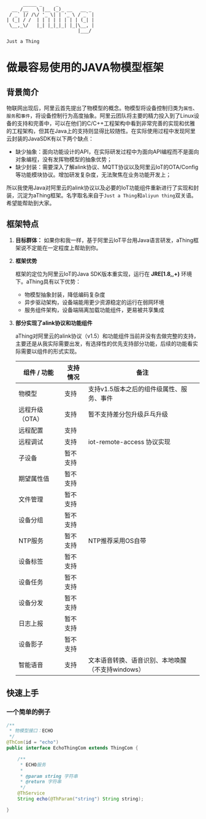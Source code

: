 ```text
      _____ _     _
  __ /__   \ |__ (_)_ __   __ _
 / _` |/ /\/ '_ \| | '_ \ / _` |
| (_| / /  | | | | | | | | (_| |
 \__,_\/   |_| |_|_|_| |_|\__, |
                          |___/

Just a Thing
```

# 做最容易使用的JAVA物模型框架

## 背景简介

物联网出现后，阿里云首先提出了物模型的概念。物模型将设备控制归类为`属性`、`服务`和`事件`，将设备控制行为高度抽象。阿里云团队将主要的精力投入到了Linux设备的支持和完善中，可以在他们的C/C++工程架构中看到非常完善的实现和优雅的工程架构，但其在Java上的支持则显得比较随性。在实际使用过程中发现阿里云封装的JavaSDK有以下两个缺点：

  - 缺少抽象：面向功能设计的API，在实际研发过程中为面向API编程而不是面向对象编程，没有发挥物模型的抽象优势；
  - 缺少封装：需要深入了解alink协议、MQTT协议以及阿里云IoT的OTA/Config等功能模块协议。增加研发复杂度，无法聚焦在业务功能开发上；

所以我使用Java对阿里云的alink协议以及必要的IoT功能组件重新进行了实现和封装，沉淀为aThing框架。名字取名来自于`Just a Thing`和`aliyun thing`双关语。希望能帮助到大家。

## 框架特点

1. **目标群体：** 如果你和我一样，基于阿里云IoT平台用Java语言研发，aThing框架说不定能在一定程度上帮助到你。

1. **框架优势**

   框架的定位为阿里云IoT的Java SDK版本重实现，运行在 **JRE[1.8,,+)** 环境下。aThing具有以下优势：

   - 物模型抽象封装，降低编码复杂度
   - 异步驱动架构，设备端能用更少资源稳定的运行在弱网环境
   - 服务组件架构，设备端隔离加载功能组件，更易被共享集成

1. **部分实现了alink协议和功能组件**

   aThing对阿里云的alink协议（v1.5）和功能组件当前并没有去做完整的支持，主要还是从我实际需要出发，有选择性的优先支持部分功能，后续的功能看实际需要以组件的形式实现。

   |组件 / 功能|支持情况|备注|
   |---|---|---|
   |物模型|支持|支持v1.5版本之后的组件级属性、服务、事件|
   |远程升级（OTA）|支持|暂不支持差分包升级乒乓升级|
   |远程配置|支持||
   |远程调试|支持|iot-remote-access 协议实现|
   |子设备|暂不支持||
   |期望属性值|暂不支持||   
   |文件管理|暂不支持||
   |设备分组|暂不支持||
   |NTP服务|暂不支持|NTP推荐采用OS自带|
   |设备标签|暂不支持||
   |设备任务|暂不支持||
   |设备分发|暂不支持||
   |日志上报|暂不支持||
   |设备影子|暂不支持||
   |智能语音|支持|文本语音转换、语音识别、本地唤醒（不支持windows）|

## 快速上手

### 一个简单的例子

```java
/**
 * 物模型接口：ECHO
 */
@ThCom(id = "echo")
public interface EchoThingCom extends ThingCom {

    /**
     * ECHO服务
     *
     * @param string 字符串
     * @return 字符串
     */
    @ThService
    String echo(@ThParam("string") String string);

}
```

